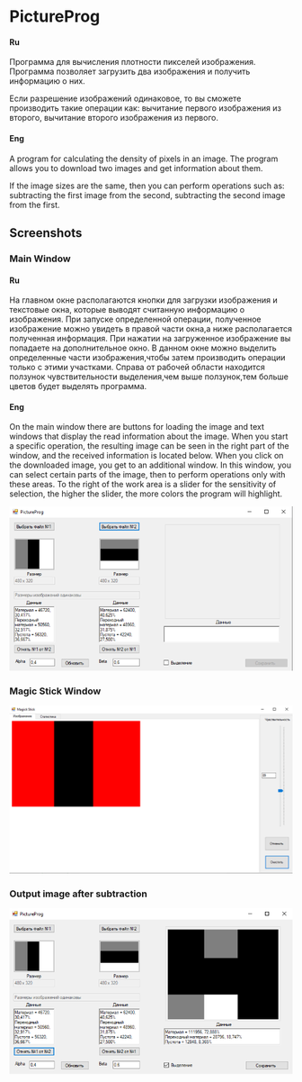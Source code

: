 # PictureProg

#### Ru
Программа для вычисления плотности пикселей изображения. Программа позволяет загрузить два изображения и получить информацию о них.

Если разрешение изображений одинаковое, то вы сможете производить такие операции как: вычитание первого изображения из второго, вычитание второго изображения из первого.
  
#### Eng
A program for calculating the density of pixels in an image.
The program allows you to download two images and get information about them.

If the image sizes are the same, then you can perform operations such as: subtracting the first image from the second, subtracting the second image from the first.

## Screenshots


### Main Window

#### Ru
На главном окне располагаются кнопки для загрузки изображения и текстовые окна, которые выводят считанную информацию о изображения.
При запуске определенной операции, полученное изображение можно увидеть в правой части окна,а ниже располагается полученная информация.
При нажатии на загруженное изображение вы попадаете на дополнительное окно. В данном окне можно выделить определенные части изображения,чтобы затем производить операции только с этими участками. 
Справа от рабочей области находится ползунок чувствительности выделения,чем выше ползунок,тем больше цветов будет выделять программа.

#### Eng
On the main window there are buttons for loading the image and text windows that display the read information about the image.
When you start a specific operation, the resulting image can be seen in the right part of the window, and the received information is located below. 
When you click on the downloaded image, you get to an additional window. In this window, you can select certain parts of the image, then to perform operations only with these areas.
To the right of the work area is a slider for the sensitivity of selection, the higher the slider, the more colors the program will highlight.

![Main Window](https://github.com/Chobotov/PictureProg/blob/master/PictureProg/MainForm.png)

### Magic Stick Window

![Magic Stick Window](https://github.com/Chobotov/PictureProg/blob/master/PictureProg/Form2.png)

### Output image after subtraction

![Output image after subtraction](https://github.com/Chobotov/PictureProg/blob/master/PictureProg/FinalBmp.png)
